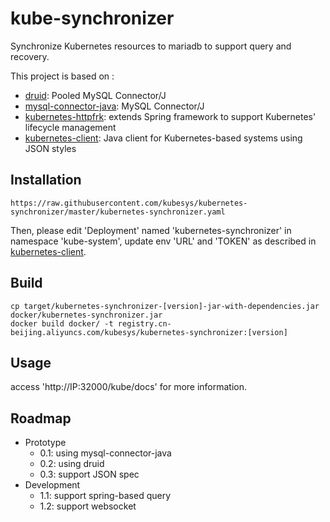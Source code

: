 # kube-synchronizer

Synchronize Kubernetes resources to mariadb to support query and recovery.

This project is based on :

- [druid](https://github.com/alibaba/druid): Pooled MySQL Connector/J
- [mysql-connector-java](https://github.com/mysql/mysql-connector-j): MySQL Connector/J
- [kubernetes-httpfrk](https://github.com/kubesys/kubernetes-httpfrk): extends Spring framework to support Kubernetes' lifecycle management
- [kubernetes-client](https://github.com/kubesys/kubernetes-client): Java client for Kubernetes-based systems using JSON styles
## Installation

```
https://raw.githubusercontent.com/kubesys/kubernetes-synchronizer/master/kubernetes-synchronizer.yaml
```

Then, please edit 'Deployment' named 'kubernetes-synchronizer' in namespace 'kube-system', update env 'URL' and 'TOKEN' as described in [kubernetes-client](https://github.com/kubesys/kubernetes-client).

## Build

```
cp target/kubernetes-synchronizer-[version]-jar-with-dependencies.jar docker/kubernetes-synchronizer.jar
docker build docker/ -t registry.cn-beijing.aliyuncs.com/kubesys/kubernetes-synchronizer:[version]
```

## Usage

access 'http://IP:32000/kube/docs' for more information.

## Roadmap

- Prototype
  - 0.1: using mysql-connector-java
  - 0.2: using druid
  - 0.3: support JSON spec
- Development
  - 1.1: support spring-based query
  - 1.2: support websocket

